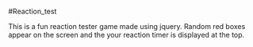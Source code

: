 #Reaction_test

This is a fun reaction tester game made using jquery. Random red boxes appear on the screen and the your reaction timer is displayed at the top.
